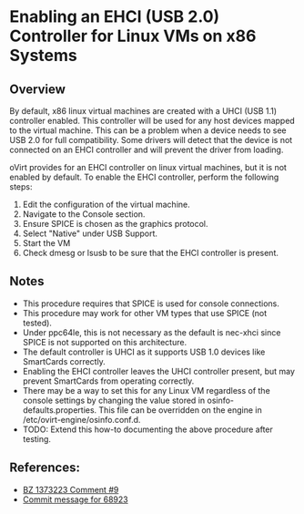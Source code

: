 # Enabling an EHCI (USB 2.0) Controller for Linux VMs on x86 Systems

## Overview
By default, x86 linux virtual machines are created with a UHCI (USB 1.1) 
controller enabled. This controller will be used for any host devices mapped 
to the virtual machine. This can be a problem when a device needs to see USB 
2.0 for full compatibility. Some drivers will detect that the device is not
connected on an EHCI controller and will prevent the driver from loading.

oVirt provides for an EHCI controller on linux virtual machines, but it is
not enabled by default. To enable the EHCI controller, perform the following
steps:

1. Edit the configuration of the virtual machine.
2. Navigate to the Console section.
3. Ensure SPICE is chosen as the graphics protocol.
4. Select "Native" under USB Support.
5. Start the VM
6. Check dmesg or lsusb to be sure that the EHCI controller is present.

## Notes
* This procedure requires that SPICE is used for console connections.
* This procedure may work for other VM types that use SPICE (not tested).
* Under ppc64le, this is not necessary as the default is nec-xhci since
  SPICE is not supported on this architecture.
* The default controller is UHCI as it supports USB 1.0 devices like
  SmartCards correctly.
* Enabling the EHCI controller leaves the UHCI controller present, but
  may prevent SmartCards from operating correctly.
* There may be a way to set this for any Linux VM regardless of the 
  console settings by changing the value stored in osinfo-defaults.properties.
  This file can be overridden on the engine in /etc/ovirt-engine/osinfo.conf.d.
* TODO: Extend this how-to documenting the above procedure after testing.

## References:
* [BZ 1373223 Comment #9](https://bugzilla.redhat.com/show_bug.cgi?id=1373223#c9)
* [Commit message for 68923](https://gerrit.ovirt.org/#/c/68923/)


